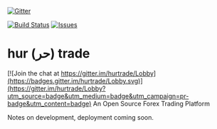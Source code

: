 [![Gitter](https://badges.gitter.im/Join%20Chat.svg)](https://gitter.im/hurtrade?utm_source=badge&utm_medium=badge&utm_campaign=pr-badge&utm_content=badge)

[![Build Status](https://travis-ci.org/faisalthaheem/hurtrade.svg?branch=master)](https://travis-ci.org/faisalthaheem/hurtrade.svg?branch=master) [![Issues](https://img.shields.io/github/issues/faisalthaheem/hurtrade.svg?style=flat-square)](https://github.com/faisalthaheem/hurtrade/issues)


# hur (حر) trade

[![Join the chat at https://gitter.im/hurtrade/Lobby](https://badges.gitter.im/hurtrade/Lobby.svg)](https://gitter.im/hurtrade/Lobby?utm_source=badge&utm_medium=badge&utm_campaign=pr-badge&utm_content=badge)
An Open Source Forex Trading Platform

Notes on development, deployment coming soon.
